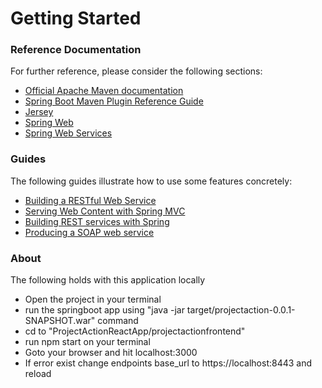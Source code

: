 # Getting Started

### Reference Documentation
For further reference, please consider the following sections:

* [Official Apache Maven documentation](https://maven.apache.org/guides/index.html)
* [Spring Boot Maven Plugin Reference Guide](https://docs.spring.io/spring-boot/docs/2.2.2.RELEASE/maven-plugin/)
* [Jersey](https://docs.spring.io/spring-boot/docs/2.2.2.RELEASE/reference/htmlsingle/#boot-features-jersey)
* [Spring Web](https://docs.spring.io/spring-boot/docs/2.2.2.RELEASE/reference/htmlsingle/#boot-features-developing-web-applications)
* [Spring Web Services](https://docs.spring.io/spring-boot/docs/2.2.2.RELEASE/reference/htmlsingle/#boot-features-webservices)

### Guides
The following guides illustrate how to use some features concretely:

* [Building a RESTful Web Service](https://spring.io/guides/gs/rest-service/)
* [Serving Web Content with Spring MVC](https://spring.io/guides/gs/serving-web-content/)
* [Building REST services with Spring](https://spring.io/guides/tutorials/bookmarks/)
* [Producing a SOAP web service](https://spring.io/guides/gs/producing-web-service/)

###	About
The following holds with this application locally
*	Open the project in your terminal
*	run the springboot app using "java -jar target/projectaction-0.0.1-SNAPSHOT.war" command
*	cd to "ProjectActionReactApp/projectactionfrontend"
*	run npm start on your terminal
*	Goto your browser and hit localhost:3000
*	If error exist change endpoints base_url to https://localhost:8443 and reload